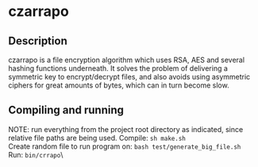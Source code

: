 # czarrapo #

## Description ##
czarrapo is a file encryption algorithm which uses RSA, AES and several hashing functions underneath. It solves the problem of delivering a symmetric key to encrypt/decrypt files, and also avoids using asymmetric ciphers for great amounts of bytes, which can in turn become slow.

## Compiling and running ##
NOTE: run everything from the project root directory as indicated, since relative file paths are being used.
Compile: `sh make.sh`\
Create random file to run program on: `bash test/generate_big_file.sh`\
Run: `bin/crrapo`\
